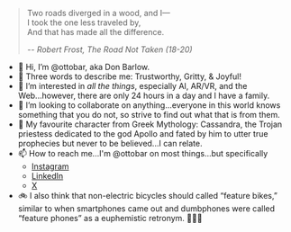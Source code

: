 > Two roads diverged in a wood, and I—<br>
> I took the one less traveled by,<br>
> And that has made all the difference.<br>
> 
> -- <cite>Robert Frost, _The Road Not Taken_ (18-20)</cite>

- 👋 Hi, I’m @ottobar, aka Don Barlow.
- 🤩 Three words to describe me: Trustworthy, Gritty, & Joyful!
- 👀 I’m interested in _all the things_, especially AI, AR/VR, and the Web...however, there are only 24 hours in a day and I have a family.
- 💞️ I’m looking to collaborate on anything...everyone in this world knows something that you do not, so strive to find out what that is from them.
- 🏺 My favourite character from Greek Mythology: Cassandra, the Trojan priestess dedicated to the god Apollo and fated by him to utter true prophecies but never to be believed...I can relate. 
- 📫 How to reach me...I'm @ottobar on most things...but specifically
  - [Instagram](https://www.instagram.com/ottobar/)
  - [LinkedIn](https://www.linkedin.com/in/ottobar/)
  - [X](https://x.com/ottobar/)
- 🚲 I also think that non-electric bicycles should called “feature bikes,” similar to when smartphones came out and dumbphones were called “feature phones” as a euphemistic retronym. 🤷🏻‍♂️

